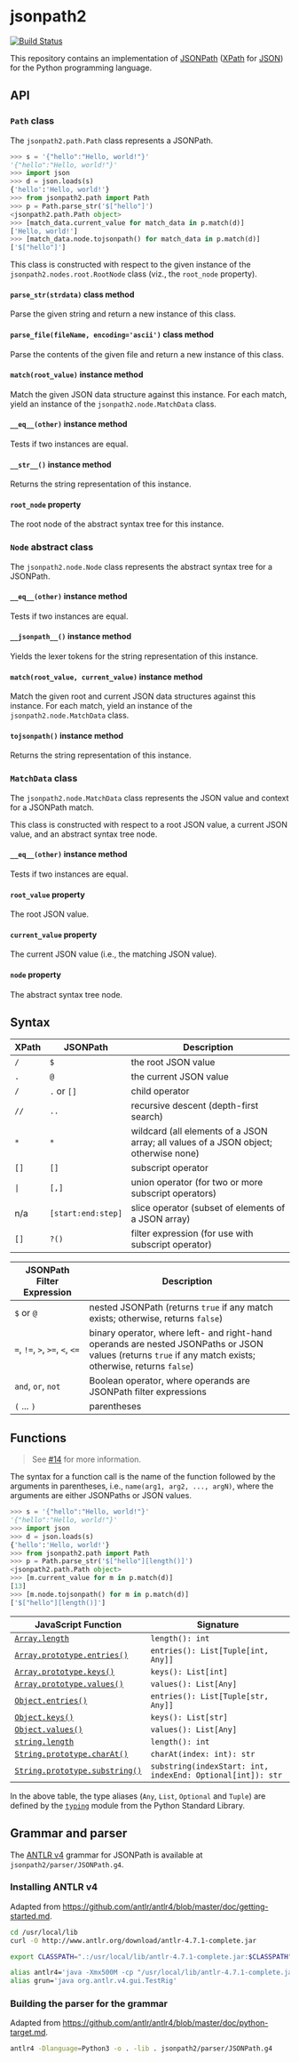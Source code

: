 # jsonpath2
[![Build Status](https://travis-ci.org/pacifica/python-jsonpath2.svg?branch=master)](https://travis-ci.org/pacifica/python-jsonpath2)

This repository contains an implementation of [JSONPath](http://goessner.net/articles/JsonPath/) ([XPath](https://www.w3.org/TR/xpath/all/) for [JSON](https://www.json.org/)) for the Python programming language.

## API

### `Path` class

The `jsonpath2.path.Path` class represents a JSONPath.

```python
>>> s = '{"hello":"Hello, world!"}'
'{"hello":"Hello, world!"}'
>>> import json
>>> d = json.loads(s)
{'hello':'Hello, world!'}
>>> from jsonpath2.path import Path
>>> p = Path.parse_str('$["hello"]')
<jsonpath2.path.Path object>
>>> [match_data.current_value for match_data in p.match(d)]
['Hello, world!']
>>> [match_data.node.tojsonpath() for match_data in p.match(d)]
['$["hello"]']
```

This class is constructed with respect to the given instance of the `jsonpath2.nodes.root.RootNode` class (viz., the `root_node` property).

#### `parse_str(strdata)` class method

Parse the given string and return a new instance of this class.

#### `parse_file(fileName, encoding='ascii')` class method

Parse the contents of the given file and return a new instance of this class.

#### `match(root_value)` instance method

Match the given JSON data structure against this instance.
For each match, yield an instance of the `jsonpath2.node.MatchData` class.

#### `__eq__(other)` instance method

Tests if two instances are equal.

#### `__str__()` instance method

Returns the string representation of this instance.

#### `root_node` property

The root node of the abstract syntax tree for this instance.

### `Node` abstract class

The `jsonpath2.node.Node` class represents the abstract syntax tree for a JSONPath.

#### `__eq__(other)` instance method

Tests if two instances are equal.

#### `__jsonpath__()` instance method

Yields the lexer tokens for the string representation of this instance.

#### `match(root_value, current_value)` instance method

Match the given root and current JSON data structures against this instance.
For each match, yield an instance of the `jsonpath2.node.MatchData` class.

#### `tojsonpath()` instance method

Returns the string representation of this instance.

### `MatchData` class

The `jsonpath2.node.MatchData` class represents the JSON value and context for a JSONPath match.

This class is constructed with respect to a root JSON value, a current JSON value, and an abstract syntax tree node.

#### `__eq__(other)` instance method

Tests if two instances are equal.

#### `root_value` property

The root JSON value.

#### `current_value` property

The current JSON value (i.e., the matching JSON value).

#### `node` property

The abstract syntax tree node.

## Syntax

| XPath | JSONPath | Description |
| - | - | - |
| `/` | `$` | the root JSON value |
| `.` | `@` | the current JSON value |
| `/` | `.` or `[]` | child operator |
| `//` | `..` | recursive descent (depth-first search) |
| `*` | `*` | wildcard (all elements of a JSON array; all values of a JSON object; otherwise none) |
| `[]` | `[]` | subscript operator |
| <code>&#124;</code> | `[,]` | union operator (for two or more subscript operators) |
| n/a | `[start:end:step]` | slice operator (subset of elements of a JSON array) |
| `[]` | `?()` | filter expression (for use with subscript operator) |

| JSONPath Filter Expression | Description |
| - | - |
| `$` or `@` | nested JSONPath (returns `true` if any match exists; otherwise, returns `false`) |
| `=`, `!=`, `>`, `>=`, `<`, `<=` | binary operator, where left- and right-hand operands are nested JSONPaths or JSON values (returns `true` if any match exists; otherwise, returns `false`) |
| `and`, `or`, `not` | Boolean operator, where operands are JSONPath filter expressions |
| `(` ... `)` | parentheses |

## Functions

> See [#14](https://github.com/pacifica/python-jsonpath2/pull/14) for more information.

The syntax for a function call is the name of the function followed by the arguments in parentheses, i.e., `name(arg1, arg2, ..., argN)`, where the arguments are either JSONPaths or JSON values.

```python
>>> s = '{"hello":"Hello, world!"}'
'{"hello":"Hello, world!"}'
>>> import json
>>> d = json.loads(s)
{'hello':'Hello, world!'}
>>> from jsonpath2.path import Path
>>> p = Path.parse_str('$["hello"][length()]')
<jsonpath2.path.Path object>
>>> [m.current_value for m in p.match(d)]
[13]
>>> [m.node.tojsonpath() for m in p.match(d)]
['$["hello"][length()]']
```

| JavaScript Function | Signature |
| - | - |
| [`Array.length`](https://developer.mozilla.org/en-US/docs/Web/JavaScript/Reference/Global_Objects/Array/length) | `length(): int` |
| [`Array.prototype.entries()`](https://developer.mozilla.org/en-US/docs/Web/JavaScript/Reference/Global_Objects/Array/entries) | `entries(): List[Tuple[int, Any]]` |
| [`Array.prototype.keys()`](https://developer.mozilla.org/en-US/docs/Web/JavaScript/Reference/Global_Objects/Array/keys) | `keys(): List[int]` |
| [`Array.prototype.values()`](https://developer.mozilla.org/en-US/docs/Web/JavaScript/Reference/Global_Objects/Array/values) | `values(): List[Any]` |
| [`Object.entries()`](https://developer.mozilla.org/en-US/docs/Web/JavaScript/Reference/Global_Objects/Object/entries) | `entries(): List[Tuple[str, Any]]` |
| [`Object.keys()`](https://developer.mozilla.org/en-US/docs/Web/JavaScript/Reference/Global_Objects/Object/keys) | `keys(): List[str]` |
| [`Object.values()`](https://developer.mozilla.org/en-US/docs/Web/JavaScript/Reference/Global_Objects/Object/values) | `values(): List[Any]` |
| [`string.length`](https://developer.mozilla.org/en-US/docs/Web/JavaScript/Reference/Global_Objects/String/length) | `length(): int` |
| [`String.prototype.charAt()`](https://developer.mozilla.org/en-US/docs/Web/JavaScript/Reference/Global_Objects/String/charAt) | `charAt(index: int): str` |
| [`String.prototype.substring()`](https://developer.mozilla.org/en-US/docs/Web/JavaScript/Reference/Global_Objects/String/substring) | `substring(indexStart: int, indexEnd: Optional[int]): str` |

<!-- | `Array.prototype.concat()` | |
| `Array.prototype.fill()` | |
| `Array.prototype.flat()` | |
| `Array.prototype.includes()` | |
| `Array.prototype.indexOf()` | |
| `Array.prototype.join()` | |
| `Array.prototype.lastIndexOf()` | |
| `Array.prototype.slice()` | |
| `Array.prototype.sort()` | |
| `Array.prototype.splice()` | |
| `JSON.parse()` | |
| `JSON.stringify()` | |
| `Math.abs()` | |
| `Math.acos()` | |
| `Math.acosh()` | |
| `Math.asin()` | |
| `Math.asinh()` | |
| `Math.atan()` | |
| `Math.atan2()` | |
| `Math.atanh()` | |
| `Math.cbrt()` | |
| `Math.ceil()` | |
| `Math.clz32()` | |
| `Math.cos()` | |
| `Math.cosh()` | |
| `Math.exp()` | |
| `Math.expm1()` | |
| `Math.floor()` | |
| `Math.fround()` | |
| `Math.hypot()` | |
| `Math.imul()` | |
| `Math.log()` | |
| `Math.log10()` | |
| `Math.log1p()` | |
| `Math.log2()` | |
| `Math.max()` | |
| `Math.min()` | |
| `Math.pow()` | |
| `Math.random()` | |
| `Math.round()` | |
| `Math.sign()` | |
| `Math.sin()` | |
| `Math.sinh()` | |
| `Math.sqrt()` | |
| `Math.tan()` | |
| `Math.tanh()` | |
| `Math.trunc()` | |
| `Number.isFinite()` | |
| `Number.isInteger()` | |
| `Number.isNaN()` | |
| `Number.isSafeInteger()` | |
| `Number.parseFloat()` | |
| `Number.parseInt()` | |
| `String.prototype.codeCharAt()` | |
| `String.prototype.codePointAt()` | |
| `String.prototype.concat()` | |
| `String.prototype.endsWith()` | |
| `String.prototype.includes()` | |
| `String.prototype.indexOf()` | |
| `String.prototype.lastIndexOf()` | |
| `String.prototype.localeCompare()` | |
| `String.prototype.match()` | |
| `String.prototype.normalize()` | |
| `String.prototype.padEnd()` | |
| `String.prototype.padStart()` | |
| `String.prototype.repeat()` | |
| `String.prototype.replace()` | |
| `String.prototype.search()` | |
| `String.prototype.slice()` | |
| `String.prototype.split()` | |
| `String.prototype.startsWith()` | |
| `String.prototype.toLocaleLowerCase()` | |
| `String.prototype.toLocaleUpperCase()` | |
| `String.prototype.toLowerCase()` | |
| `String.prototype.toUpperCase()` | |
| `String.prototype.trim()` | |
| `String.prototype.trimEnd()` | |
| `String.prototype.trimStart()` | | -->

In the above table, the type aliases (`Any`, `List`, `Optional` and `Tuple`) are defined by the [`typing`](https://docs.python.org/3/library/typing.html) module from the Python Standard Library.

## Grammar and parser

The [ANTLR v4](https://github.com/antlr/antlr4) grammar for JSONPath is available at `jsonpath2/parser/JSONPath.g4`.

### Installing ANTLR v4

Adapted from https://github.com/antlr/antlr4/blob/master/doc/getting-started.md.

```bash
cd /usr/local/lib
curl -O http://www.antlr.org/download/antlr-4.7.1-complete.jar

export CLASSPATH=".:/usr/local/lib/antlr-4.7.1-complete.jar:$CLASSPATH"

alias antlr4='java -Xmx500M -cp "/usr/local/lib/antlr-4.7.1-complete.jar:$CLASSPATH" org.antlr.v4.Tool'
alias grun='java org.antlr.v4.gui.TestRig'
```

### Building the parser for the grammar

Adapted from https://github.com/antlr/antlr4/blob/master/doc/python-target.md.

```bash
antlr4 -Dlanguage=Python3 -o . -lib . jsonpath2/parser/JSONPath.g4
```

